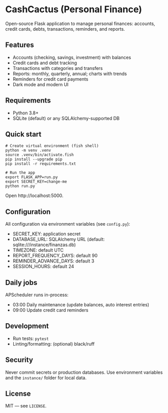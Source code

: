 # CashCactus (Personal Finance)

Open-source Flask application to manage personal finances: accounts, credit cards, debts, transactions, reminders, and reports.

## Features
- Accounts (checking, savings, investment) with balances
- Credit cards and debt tracking
- Transactions with categories and transfers
- Reports: monthly, quarterly, annual; charts with trends
- Reminders for credit card payments
- Dark mode and modern UI

## Requirements
- Python 3.8+
- SQLite (default) or any SQLAlchemy-supported DB

## Quick start
```fish
# Create virtual environment (fish shell)
python -m venv .venv
source .venv/bin/activate.fish
pip install --upgrade pip
pip install -r requirements.txt

# Run the app
export FLASK_APP=run.py
export SECRET_KEY=change-me
python run.py
```

Open http://localhost:5000.

## Configuration
All configuration via environment variables (see `config.py`):
- SECRET_KEY: application secret
- DATABASE_URL: SQLAlchemy URL (default: sqlite:///instance/finanzas.db)
- TIMEZONE: default UTC
- REPORT_FREQUENCY_DAYS: default 90
- REMINDER_ADVANCE_DAYS: default 3
- SESSION_HOURS: default 24

## Daily jobs
APScheduler runs in-process:
- 03:00 Daily maintenance (update balances, auto interest entries)
- 09:00 Update credit card reminders

## Development
- Run tests: `pytest`
- Linting/formatting: (optional) black/ruff

## Security
Never commit secrets or production databases. Use environment variables and the `instance/` folder for local data.

## License
MIT — see `LICENSE`.
